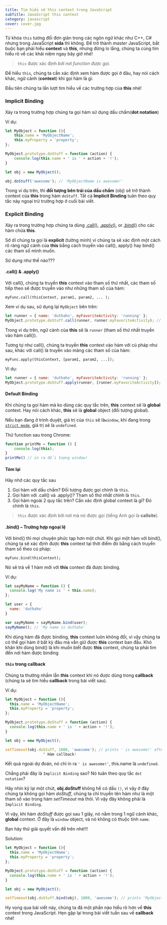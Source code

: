 ```yaml
---
title: Tìm hiểu về this context trong JavaScript
subTitle: JavaScript this context
category: javascript
cover: cover.jpg
---
```



Từ khóa `this` tương đối đơn giản trong các ngôn ngữ khác như C++, C# nhưng trong JavaScript **sida** thì không. Để trở thành _master_ JavaScript, bắt buộc bạn phải hiểu **context** và **this**, nhưng đừng lo lắng, chúng ta cùng tìm hiểu rõ về các khái niệm ngay bây giờ nhé!

> `this` được xác định _bởi nơi function được gọi_.

Để hiểu `this`, chúng ta cần xác định xem hàm được gọi ở đâu, hay nói cách khác, ngữ cảnh (**context**) khi gọi hàm là gì.

Đầu tiên chúng ta lần lượt tìm hiểu về các trường hợp của **this** nhé!

### Implicit Binding
Xảy ra trong trường hợp chúng ta gọi hàm sử dụng dấu chấm(**dot notation**)

Ví dụ:
```javascript
let MyObject = function (){
	this.name = 'MyObjectName';
	this.myProperty = 'property';
};

MyObject.prototype.doStuff = function (action) {
	console.log(this.name + ' is ' + action + '!');
}

let obj = new MyObject();

obj.doStuff('awesome'); // 'MyObjectName is awesome!'
```
Trong ví dụ trên, thì **đối tượng bên trái của dấu chấm** (obj) sẽ trở thành context của **this** trong hàm `doStuff`. Tất cả **Implicit Binding** tuân theo quy tắc này ngoại trừ trường hợp ở cuối bài viết.

### Explicit Binding
Xảy ra trong trường hợp chúng ta dùng [.call()](https://developer.mozilla.org/en-US/docs/Web/JavaScript/Reference/Global_Objects/Function/call), [.apply()](https://developer.mozilla.org/en-US/docs/Web/JavaScript/Reference/Global_Objects/Function/apply), or [.bind()](https://developer.mozilla.org/en-US/docs/Web/JavaScript/Reference/Global_Objects/Function/bind) cho các hàm chứa **this**.

Sở dĩ chúng ta gọi là **explicit** (tường minh) vì chúng ta sẽ xác định một cách rõ ràng ngữ cảnh của **this** bằng cách truyền vào call(), apply() hay bind() các tham số mình muốn.

Sử dụng như thế nào???

#### .call() & .apply()
Với call(), chúng ta truyền **this** context vào tham số thứ nhất, các tham số tiếp theo sẽ được truyền vào như những tham số của hàm:

`myFunc.call(thisContext, param1, param2, ... );`

Xem ví dụ sau, sử dụng lại `MyObject` bên trên:
```javascript
let runner = { name: 'duthaho', myFavoriteActivity: 'running' };
MyObject.prototype.doStuff.call(runner, runner.myFavoriteActivity); // 'duthaho is running!';
```
Trong ví dụ trên, ngữ cảnh của **this** sẽ là `runner` (tham số thứ nhất truyền vào hàm call()).

Tương tự như call(), chúng ta truyền **this** context vào hàm với cú pháp như sau, khác với call() là truyền vào mảng các tham số của hàm:

`myFunc.apply(thisContext, [param1, param2, ...]);`

Ví dụ:
```javascript
let runner = { name: 'duthaho', myFavoriteActivity: 'running' };
MyObject.prototype.doStuff.apply(runner, [runner.myFavoriteActivity]); // 'duthaho is running!';
```

#### Default Binding
Khi chúng ta gọi hàm mà ko dùng các quy tắc trên, **this** context sẽ là **global** context. Hay nói cách khác, **this** sẽ là **global** object (đối tượng global).

Nếu bạn đang ở trình duyệt, giá trị của `this` sẽ là`window`, khi đang trong [`strict mode`](https://developer.mozilla.org/en-US/docs/Web/JavaScript/Reference/Strict_mode), giá trị sẽ là `undefined`.

Thử function sau trong Chrome:
```javascript
function printMe = function () {
	console.log(this);
}
printMe() // in ra đối tượng window!
```
#### Tóm lại
Hãy nhớ các quy tắc sau

1. Gọi hàm với dấu chấm? Đối tượng được gọi chính là `this`.
2. Gọi hàm với .call() và .apply()? Tham số thứ nhất chính là `this`.
3. Gọi hàm ngoài 2 quy tắc trên? Cần xác định global context là gì? Đó chính là `this`.

>`this` được xác định bởi nơi mà nó được gọi (tiếng Anh gọi là **callsite**).

#### .bind() – Trường hợp ngoại lệ
Với bind() thì mọi chuyện phức tạp hơn một chút. Khi gọi một hàm với bind(), chúng ta sẽ xác định được **this** context tại thời điểm đó bằng cách truyền tham số theo cú pháp:

`myFunc.bind(thisContext);`

Nó sẽ trả về 1 hàm mới với **this** context đã được binding.

Ví dụ:
```javascript
let sayMyName = function () {
  console.log('My name is ' + this.name);
};

let user = {
  name: 'duthaho'
}

var sayMyName = sayMyName.bind(user);
sayMyName(); // 'My name is duthaho'
```
Khi dùng hàm đã được binding, **this** context luôn không đổi, vì vậy chúng ta có thể gọi hàm ở bất kỳ đâu mà vẫn giữ được **this** context ban đầu. Khó khăn khi dùng bind() là khi muốn biết được **this** context, chúng ta phải tìm đến nơi hàm được binding 

#### `this` trong callback

Chúng ta thường nhầm lẫn **this** context khi nó được dùng trong **callback** (chúng ta sẽ tìm hiểu **callback** trong bài viết sau).

Ví dụ:
```javascript
let MyObject = function (){
  this.name = 'MyObjectName';
  this.myProperty = 'property';
};

MyObject.prototype.doStuff = function (action) {
  console.log(this.name + ' is ' + action + '!');
}

let obj = new MyObject();

setTimeout(obj.doStuff, 1000, 'awesome'); // prints ' is awesome!' after a 1 second delay.
                 ^ Hàm callback!
```

Kết quả ngoài dự đoán, nó chỉ in ra `' is awesome!'`, this.name là `undefined`.

Chẳng phải đây là `Implicit Binding` sao? Nó tuân theo quy tắc `dot notation`?

Hãy nhìn kỹ lại một chút, **obj.doStuff** không hề có dấu `()`, vì vậy ở đây chúng ta không gọi hàm *doStuff*, chúng ta chỉ truyền tên hàm như là một tham số vào trong hàm *setTimeout* mà thôi. Vì vậy đây không phải là `Implicit Binding`.

Vì vậy, khi hàm *doStuff* được gọi sau 1 giây, nó nằm trong 1 ngữ cảnh khác, **global** context. Ở đây là `window` object, và nó không có thuộc tính `name`.

Bạn hãy thử giải quyết vấn đề trên nhé!!!

Solution:
```javascript
let MyObject = function (){
  this.name = 'MyObjectName';
  this.myProperty = 'property';
};

MyObject.prototype.doStuff = function (action) {
  console.log(this.name + ' is ' + action + '!');
}

let obj = new MyObject();

setTimeout(obj.doStuff.bind(obj), 1000, 'awesome'); // prints 'MyObjectName is awesome!' after a 1 second delay.
```
Hy vọng qua bài viết này, chúng ta đã một phần nào hiểu rõ hơn về **this** context trong JavaScript. Hẹn gặp lại trong bài viết tuần sau về **callback** nhé!
